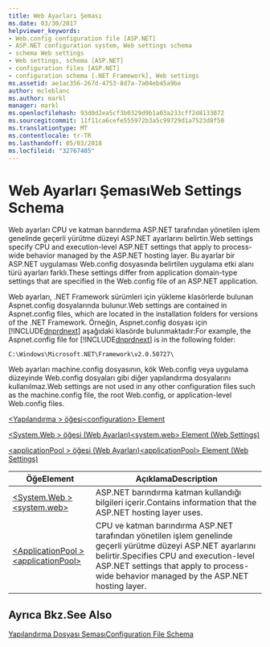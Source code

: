 ```yaml
---
title: Web Ayarları Şeması
ms.date: 03/30/2017
helpviewer_keywords:
- Web.config configuration file [ASP.NET]
- ASP.NET configuration system, Web settings schema
- schema Web settings
- Web settings, schema [ASP.NET]
- configuration files [ASP.NET]
- configuration schema [.NET Framework], Web settings
ms.assetid: ae1ac356-267d-4753-8d7a-7a04eb45a9be
author: mcleblanc
ms.author: markl
manager: markl
ms.openlocfilehash: 93d0d2ea5cf3b0329d9b1a03a233cff2d8133072
ms.sourcegitcommit: 11f11ca6cefe555972b3a5c99729d1a7523d8f50
ms.translationtype: MT
ms.contentlocale: tr-TR
ms.lasthandoff: 05/03/2018
ms.locfileid: "32767485"
---
```

# <a name="web-settings-schema"></a><span data-ttu-id="55a3e-102">Web Ayarları Şeması</span><span class="sxs-lookup"><span data-stu-id="55a3e-102">Web Settings Schema</span></span>
<span data-ttu-id="55a3e-103">Web ayarları CPU ve katman barındırma ASP.NET tarafından yönetilen işlem genelinde geçerli yürütme düzeyi ASP.NET ayarlarını belirtin.</span><span class="sxs-lookup"><span data-stu-id="55a3e-103">Web settings specify CPU and execution-level ASP.NET settings that apply to process-wide behavior managed by the ASP.NET hosting layer.</span></span> <span data-ttu-id="55a3e-104">Bu ayarlar bir ASP.NET uygulaması Web.config dosyasında belirtilen uygulama etki alanı türü ayarları farklı.</span><span class="sxs-lookup"><span data-stu-id="55a3e-104">These settings differ from application domain-type settings that are specified in the Web.config file of an ASP.NET application.</span></span>  
  
 <span data-ttu-id="55a3e-105">Web ayarları, .NET Framework sürümleri için yükleme klasörlerde bulunan Aspnet.config dosyalarında bulunur.</span><span class="sxs-lookup"><span data-stu-id="55a3e-105">Web settings are contained in Aspnet.config files, which are located in the installation folders for versions of the .NET Framework.</span></span> <span data-ttu-id="55a3e-106">Örneğin, Aspnet.config dosyası için [!INCLUDE[dnprdnext](../../../../../includes/dnprdnext-md.md)] aşağıdaki klasörde bulunmaktadır:</span><span class="sxs-lookup"><span data-stu-id="55a3e-106">For example, the Aspnet.config file for [!INCLUDE[dnprdnext](../../../../../includes/dnprdnext-md.md)] is in the following folder:</span></span>  
  
 `C:\Windows\Microsoft.NET\Framework\v2.0.50727\`  
  
 <span data-ttu-id="55a3e-107">Web ayarları machine.config dosyasının, kök Web.config veya uygulama düzeyinde Web.config dosyaları gibi diğer yapılandırma dosyalarını kullanılmaz.</span><span class="sxs-lookup"><span data-stu-id="55a3e-107">Web settings are not used in any other configuration files such as the machine.config file, the root Web.config, or application-level Web.config files.</span></span>  
  
 [<span data-ttu-id="55a3e-108">\<Yapılandırma > öğesi</span><span class="sxs-lookup"><span data-stu-id="55a3e-108">\<configuration> Element</span></span>](../../../../../docs/framework/configure-apps/file-schema/configuration-element.md)  
  
 [<span data-ttu-id="55a3e-109">\<System.Web > öğesi (Web Ayarları)</span><span class="sxs-lookup"><span data-stu-id="55a3e-109">\<system.web> Element (Web Settings)</span></span>](../../../../../docs/framework/configure-apps/file-schema/web/system-web-element-web-settings.md)  
  
 [<span data-ttu-id="55a3e-110">\<applicationPool > öğesi (Web Ayarları)</span><span class="sxs-lookup"><span data-stu-id="55a3e-110">\<applicationPool> Element (Web Settings)</span></span>](../../../../../docs/framework/configure-apps/file-schema/web/applicationpool-element-web-settings.md)  
  
|<span data-ttu-id="55a3e-111">Öğe</span><span class="sxs-lookup"><span data-stu-id="55a3e-111">Element</span></span>|<span data-ttu-id="55a3e-112">Açıklama</span><span class="sxs-lookup"><span data-stu-id="55a3e-112">Description</span></span>|  
|-------------|-----------------|  
|[<span data-ttu-id="55a3e-113">\<System.Web ></span><span class="sxs-lookup"><span data-stu-id="55a3e-113">\<system.web></span></span>](../../../../../docs/framework/configure-apps/file-schema/web/system-web-element-web-settings.md)|<span data-ttu-id="55a3e-114">ASP.NET barındırma katman kullandığı bilgileri içerir.</span><span class="sxs-lookup"><span data-stu-id="55a3e-114">Contains information that the ASP.NET hosting layer uses.</span></span>|  
|[<span data-ttu-id="55a3e-115">\<ApplicationPool ></span><span class="sxs-lookup"><span data-stu-id="55a3e-115">\<applicationPool></span></span>](../../../../../docs/framework/configure-apps/file-schema/web/applicationpool-element-web-settings.md)|<span data-ttu-id="55a3e-116">CPU ve katman barındırma ASP.NET tarafından yönetilen işlem genelinde geçerli yürütme düzeyi ASP.NET ayarlarını belirtir.</span><span class="sxs-lookup"><span data-stu-id="55a3e-116">Specifies CPU and execution-level ASP.NET settings that apply to process-wide behavior managed by the ASP.NET hosting layer.</span></span>|  
  
## <a name="see-also"></a><span data-ttu-id="55a3e-117">Ayrıca Bkz.</span><span class="sxs-lookup"><span data-stu-id="55a3e-117">See Also</span></span>  
 [<span data-ttu-id="55a3e-118">Yapılandırma Dosyası Şeması</span><span class="sxs-lookup"><span data-stu-id="55a3e-118">Configuration File Schema</span></span>](../../../../../docs/framework/configure-apps/file-schema/index.md)
